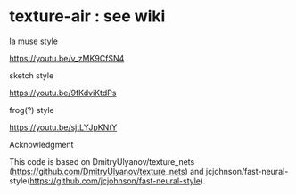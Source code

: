 # texture-air : see wiki




la muse style

https://youtu.be/v_zMK9CfSN4



sketch style

https://youtu.be/9fKdviKtdPs



frog(?) style




https://youtu.be/sjtLYJpKNtY







Acknowledgment




This code is based on DmitryUlyanov/texture_nets (https://github.com/DmitryUlyanov/texture_nets) and jcjohnson/fast-neural-style(https://github.com/jcjohnson/fast-neural-style).

